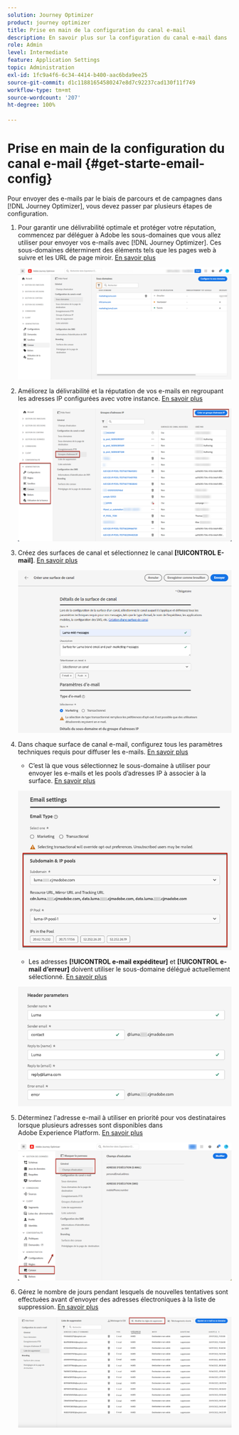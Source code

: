 ```yaml
---
solution: Journey Optimizer
product: journey optimizer
title: Prise en main de la configuration du canal e-mail
description: En savoir plus sur la configuration du canal e-mail dans  [!DNL Journey Optimizer].
role: Admin
level: Intermediate
feature: Application Settings
topic: Administration
exl-id: 1fc9a4f6-6c34-4414-b400-aac6bda9ee25
source-git-commit: d1c11881654580247e8d7c92237cad130f11f749
workflow-type: tm+mt
source-wordcount: '207'
ht-degree: 100%

---
```


# Prise en main de la configuration du canal e-mail {#get-starte-email-config}

Pour envoyer des e-mails par le biais de parcours et de campagnes dans [!DNL Journey Optimizer], vous devez passer par plusieurs étapes de configuration.

1. Pour garantir une délivrabilité optimale et protéger votre réputation, commencez par déléguer à Adobe les sous-domaines que vous allez utiliser pour envoyer vos e-mails avec [!DNL Journey Optimizer]. Ces sous-domaines déterminent des éléments tels que les pages web à suivre et les URL de page miroir. [En savoir plus](../configuration/about-subdomain-delegation.md)

   ![](../configuration/assets/subdomain-list.png)

1. Améliorez la délivrabilité et la réputation de vos e-mails en regroupant les adresses IP configurées avec votre instance. [En savoir plus](../configuration/ip-pools.md)

   ![](../configuration/assets/ip-pool-create.png)

1. Créez des surfaces de canal et sélectionnez le canal **[!UICONTROL E-mail]**. [En savoir plus](../configuration/channel-surfaces.md)


   ![](../configuration/assets/preset-general.png)

1. Dans chaque surface de canal e-mail, configurez tous les paramètres techniques requis pour diffuser les e-mails. [En savoir plus](email-settings.md)

   * C’est là que vous sélectionnez le sous-domaine à utiliser pour envoyer les e-mails et les pools d’adresses IP à associer à la surface. [En savoir plus](email-settings.md#subdomains-and-ip-pools)

   ![](assets/preset-subdomain-ip-pool.png)

   * Les adresses **[!UICONTROL e-mail expéditeur]** et **[!UICONTROL e-mail d’erreur]** doivent utiliser le sous-domaine délégué actuellement sélectionné. [En savoir plus](email-settings.md#email-header)

   ![](assets/preset-header.png)

1. Déterminez l&#39;adresse e-mail à utiliser en priorité pour vos destinataires lorsque plusieurs adresses sont disponibles dans Adobe Experience Platform. [En savoir plus](../configuration/primary-email-addresses.md)

   ![](../configuration/assets/primary-address-execution-fields.png)

1. Gérez le nombre de jours pendant lesquels de nouvelles tentatives sont effectuées avant d&#39;envoyer des adresses électroniques à la liste de suppression. [En savoir plus](../configuration/manage-suppression-list.md)

   ![](../configuration/assets/suppression-list-edit-retries.png)
